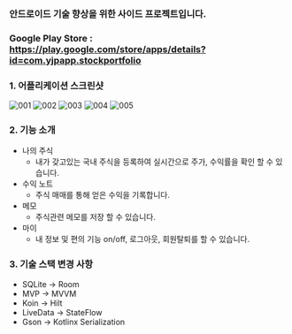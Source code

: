 ### 안드로이드 기술 향상을 위한 사이드 프로젝트입니다.

### Google Play Store : https://play.google.com/store/apps/details?id=com.yjpapp.stockportfolio


### 1. 어플리케이션 스크린샷
![001](https://user-images.githubusercontent.com/54883589/160115732-994a1d66-df11-4dc8-9f17-574aec9e6ad9.png)
![002](https://user-images.githubusercontent.com/54883589/160115735-a0a69593-0d9f-46f0-a1c9-e5a8d43cc3b5.png)
![003](https://user-images.githubusercontent.com/54883589/160115736-8543508f-7947-4f66-a6d8-1ba85ae0a452.png)
![004](https://user-images.githubusercontent.com/54883589/160115740-94b97047-d645-475a-a979-e92c7de02801.png)
![005](https://user-images.githubusercontent.com/54883589/160115742-661da08e-1b03-4687-a9fa-5fe82f2d2397.png)

### 2. 기능 소개
- 나의 주식
  - 내가 갖고있는 국내 주식을 등록하여 실시간으로 주가, 수익률을 확인 할 수 있습니다.
- 수익 노트
  - 주식 매매를 통해 얻은 수익을 기록합니다.
- 메모
  - 주식관련 메모를 저장 할 수 있습니다.
- 마이
  - 내 정보 및 편의 기능 on/off, 로그아웃, 회원탈퇴를 할 수 있습니다. 

### 3. 기술 스택 변경 사항
 - SQLite -> Room
 - MVP -> MVVM
 - Koin -> Hilt
 - LiveData -> StateFlow
 - Gson -> Kotlinx Serialization
